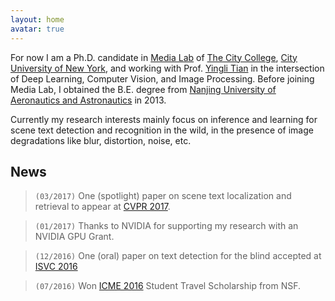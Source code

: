 ```yaml
---
layout: home
avatar: true
---
```


For now I am a Ph.D. candidate in [Media Lab](http://media-lab.ccny.cuny.edu) of [The City College](http://www.ccny.cuny.edu), [City University of New York](http://cuny.edu), and working with Prof. [Yingli Tian](http://www-ee.ccny.cuny.edu/www/web/yltian/home.html) in the intersection of Deep Learning, Computer Vision, and Image Processing. Before joining Media Lab, I obtained the B.E. degree from [Nanjing University of Aeronautics and Astronautics](http://iao.nuaa.edu.cn/) in 2013.

Currently my research interests mainly focus on inference and learning for scene text detection and recognition in the wild, in the presence of image degradations like blur, distortion, noise, etc.

## News

> `(03/2017)` One (spotlight) paper on scene text localization and retrieval to appear at [CVPR 2017](http://cvpr2017.thecvf.com).

> `(01/2017)` Thanks to NVIDIA for supporting my research with an NVIDIA GPU Grant.

> `(12/2016)` One (oral) paper on text detection for the blind accepted at [ISVC 2016](http://isvc.net)

> `(07/2016)` Won [ICME 2016](http://www.icme2016.org/) Student Travel Scholarship from NSF.
